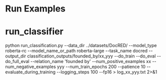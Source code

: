 # Run Examples

# run_classifier

python run_classification.py --data_dir ../datasets/DocRED/ --model_type roberta-rc --model_name_or_path roberta-large --task_name docred --output_dir classification_outputs/founded_by/xx_yyy --do_train --do_eval --do_full_eval --relation_name 'founded by' --num_positive_examples xx --num_negative_examples yyy --num_train_epochs 200 --patience 10 --evaluate_during_training --logging_steps 100 --fp16 > log_xx_yyy.txt 2>&1
